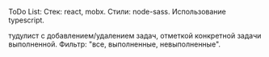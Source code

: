 ToDo List:
Стек: react, mobx.
Стили: node-sass.
Использование typescript.

тудулист с добавлением/удалением задач, отметкой конкретной задачи выполненной.
Фильтр: "все, выполненные, невыполненные".
